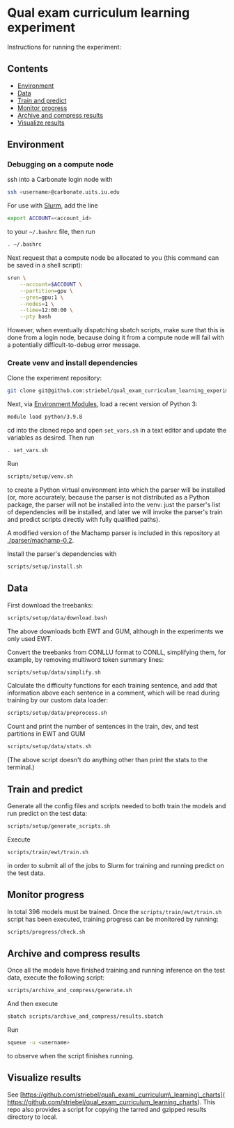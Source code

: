 # Qual exam curriculum learning experiment

Instructions for running the experiment:

## Contents

* <a href='#environment'>Environment</a>
* <a href='#data'>Data</a>
* <a href='#train-and-predict'>Train and predict</a>
* <a href='#monitor-progress'>Monitor progress</a>
* <a href='#archive-and-compress-results'>Archive and compress results</a>
* <a href='#visualize-results'>Visualize results</a>

<h2 id='environment'>Environment</h2>

### Debugging on a compute node

ssh into a Carbonate login node with
```sh
ssh <username>@carbonate.uits.iu.edu
```

For use with [Slurm](https://en.wikipedia.org/wiki/Slurm_Workload_Manager),
add the line
```sh
export ACCOUNT=<account_id>
```
to your `~/.bashrc` file, then run
```sh
. ~/.bashrc
```

Next request that a compute node be allocated to you
(this command can be saved in a shell script):
```sh
srun \
    --account=$ACCOUNT \
    --partition=gpu \
    --gres=gpu:1 \
    --nodes=1 \
    --time=12:00:00 \
    --pty bash
```
However, when eventually dispatching sbatch scripts,
make sure that this is done from a login node, because
doing it from a compute node will fail with a potentially
difficult-to-debug error message.

### Create venv and install dependencies

Clone the experiment repository:
```sh
git clone git@github.com:striebel/qual_exam_curriculum_learning_experiment.git
```

Next, via
[Environment Modules](https://en.wikipedia.org/wiki/Environment_Modules_(software)),
load a recent version of Python 3:
```sh
module load python/3.9.8
```

cd into the cloned repo and
open `set_vars.sh` in a text editor and update the variables
as desired. Then run
```sh
. set_vars.sh
```

Run
```sh
scripts/setup/venv.sh
```
to create a Python virtual environment into which the parser will be installed
(or, more accurately, because the parser is not distributed as a Python package,
the parser will not be installed into the venv: just the parser's list of
dependencies will be installed, and later we will invoke the parser's train and
predict scripts directly with fully qualified paths).

A modified version of the Machamp parser is included in this repository at
[./parser/machamp-0.2](./parser/machamp-0.2).

Install the parser's dependencies with
```sh
scripts/setup/install.sh
```

<h2 id='data'>Data</h2>

First download the treebanks:
```sh
scripts/setup/data/download.bash
```
The above downloads both EWT and GUM, although in the experiments we only
used EWT.

Convert the treebanks from CONLLU format to CONLL, simplifying them, for example,
by removing multiword token summary lines:
```sh
scripts/setup/data/simplify.sh
```

Calculate the difficulty functions for each training sentence, and
add that information above each sentence in a comment, which will be
read during training by our custom data loader:
```sh
scripts/setup/data/preprocess.sh
```

Count and print the number of sentences in the train, dev, and test partitions
in EWT and GUM
```sh
scripts/setup/data/stats.sh
```
(The above script doesn't do anything other than print the stats to the terminal.)


<h2 id='train-and-predict'>Train and predict</h2>

Generate all the config files and scripts needed to both train the models and
run predict on the test data:
```sh
scripts/setup/generate_scripts.sh
```


Execute
```sh
scripts/train/ewt/train.sh
```
in order to submit all of the jobs to Slurm for training and running predict
on the test data.


<h2 id='monitor-progress'>Monitor progress</h2>

In total 396 models must be trained.
Once the `scripts/train/ewt/train.sh` script has been executed,
training progress can be monitored by running:
```sh
scripts/progress/check.sh
```

<h2 id='archive-and-compress-results'>Archive and compress results</h2>

Once all the models have finished training
and running inference on the test data,
execute the following script:
```sh
scripts/archive_and_compress/generate.sh
```

And then execute
```sh
sbatch scripts/archive_and_compress/results.sbatch
```

Run
```sh
squeue -u <username>
```
to observe when the script finishes running.


<h2 id='visualize-results'>Visualize results</h2>

See [https://github.com/striebel/qual\_exam\_curriculum\_learning\_charts](
https://github.com/striebel/qual_exam_curriculum_learning_charts).
This repo also provides a script for copying the tarred and gzipped
results directory to local.
